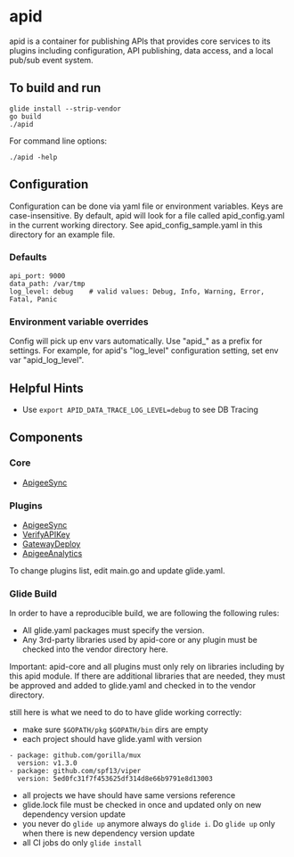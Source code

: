 # apid

apid is a container for publishing APIs that provides core services to its plugins including configuration, 
API publishing, data access, and a local pub/sub event system.

## To build and run

    glide install --strip-vendor
    go build
    ./apid

For command line options:

    ./apid -help

## Configuration

Configuration can be done via yaml file or environment variables. Keys are case-insensitive. 
By default, apid will look for a file called apid_config.yaml in the current working directory.
See apid_config_sample.yaml in this directory for an example file.

### Defaults

    api_port: 9000
    data_path: /var/tmp
    log_level: debug    # valid values: Debug, Info, Warning, Error, Fatal, Panic 
 
### Environment variable overrides

Config will pick up env vars automatically. Use "apid_" as a prefix for settings. For example, for 
apid's "log_level" configuration setting, set env var "apid_log_level". 

## Helpful Hints

* Use `export APID_DATA_TRACE_LOG_LEVEL=debug` to see DB Tracing


## Components
 
### Core

* [ApigeeSync](https://github.com/30x/apidApigeeSync)
 
### Plugins

* [ApigeeSync](https://github.com/30x/apidApigeeSync)
* [VerifyAPIKey](https://github.com/30x/apidVerifyApiKey)
* [GatewayDeploy](https://github.com/30x/apidGatewayDeploy)
* [ApigeeAnalytics](https://github.com/30x/apidAnalytics)

To change plugins list, edit main.go and update glide.yaml.

### Glide Build

In order to have a reproducible build, we are following the following rules:

* All glide.yaml packages must specify the version. 
* Any 3rd-party libraries used by apid-core or any plugin must be checked into the vendor directory here.


Important: apid-core and all plugins must only rely on libraries including by this apid module.
   If there are additional libraries that are needed, they must be approved and added to glide.yaml
   and checked in to the vendor directory. 

still here is what we need to do to have glide working correctly:
+ make sure `$GOPATH/pkg` `$GOPATH/bin` dirs are empty
+ each project should have glide.yaml with version

```
- package: github.com/gorilla/mux
  version: v1.3.0
- package: github.com/spf13/viper
  version: 5ed0fc31f7f453625df314d8e66b9791e8d13003
```

+ all projects we have should have same versions reference
+ glide.lock file must be checked in once and updated only on new dependency version update
+ you never do `glide up` anymore always do `glide i`. Do `glide up` only when there is new dependency version update
+ all CI jobs do only `glide install`
